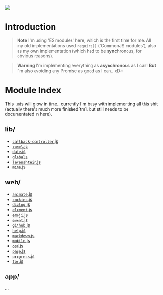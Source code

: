 <img src="https://kekse.biz/php/count.php?draw&override=github:v4&text=v4&draw" />

# Introduction
> **Note**
> I'm using 'ES modules' here, which is the first time for me.
> All my old implementations used `require()` ('CommonJS modules'),
> also as my own implementation (which had to be **sync**hronous,
> for obvious reasons).

> **Warning**
> I'm implementing everything as **asynchronous** as I can!
> **But** I'm also avoiding any Promise as good as I can.. xD~

# Module Index
This `.md`s will grow in time.. currently I'm busy with implementing
all this shit (actually there's much more finished\[tm\], but still
needs to be documentated in here).

## **lib**/
* [`callback-controller`.js](lib/callback-controller.md)
* [`camel`.js](lib/camel.md)
* [`date`.js](lib/date.md)
* [`globals`](lib/globals.md)
* [`levenshtein`.js](lib/levenshtein.md)
* [`mime`.js](lib/mime.md)

## **web**/
* [`animate`.js](web/animate.md)
* [`cookies`.js](web/cookies.md)
* [`dialog`.js](web/dialog.md)
* [`element`.js](web/element.md)
* [`emoji`.js](web/emoji.md)
* [`event`.js](web/event.md)
* [`github`.js](web/github.md)
* [`help`.js](web/help.md)
* [`markdown`.js](web/markdown.md)
* [`mobile`.js](web/mobile.md)
* [`osd`.js](web/osd.md)
* [`page`.js](web/page.md)
* [`progress`.js](web/progress.md)
* [`toc`.js](web/toc.md)

## **app**/
...

